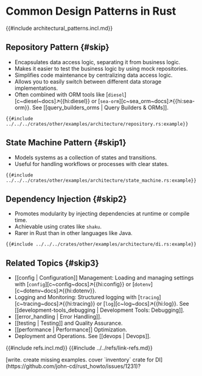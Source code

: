 # Common Design Patterns in Rust

{{#include architectural_patterns.incl.md}}

## Repository Pattern {#skip}

- Encapsulates data access logic, separating it from business logic.
- Makes it easier to test the business logic by using mock repositories.
- Simplifies code maintenance by centralizing data access logic.
- Allows you to easily switch between different data storage implementations.
- Often combined with ORM tools like [`diesel`][c~diesel~docs]↗{{hi:diesel}} or [`sea-orm`][c~sea_orm~docs]↗{{hi:sea-orm}}. See [[query_builders_orms | Query Builders & ORMs]].

```rust,editable
{{#include ../../../crates/other/examples/architecture/repository.rs:example}}
```

## State Machine Pattern {#skip1}

- Models systems as a collection of states and transitions.
- Useful for handling workflows or processes with clear states.

```rust,editable
{{#include ../../../crates/other/examples/architecture/state_machine.rs:example}}
```

## Dependency Injection {#skip2}

- Promotes modularity by injecting dependencies at runtime or compile time.
- Achievable using crates like `shaku`.
- Rarer in Rust than in other languages like Java.

```rust,editable
{{#include ../../../crates/other/examples/architecture/di.rs:example}}
```

## Related Topics {#skip3}

- [[config | Configuration]] Management: Loading and managing settings with [`config`][c~config~docs]↗{{hi:config}} or [`dotenv`][c~dotenv~docs]↗{{hi:dotenv}}.
- Logging and Monitoring: Structured logging with [`tracing`][c~tracing~docs]↗{{hi:tracing}} or [`log`][c~log~docs]↗{{hi:log}}. See [[development-tools_debugging | Development Tools: Debugging]].
- [[error_handling | Error Handling]].
- [[testing | Testing]] and Quality Assurance.
- [[performance | Performance]] Optimization.
- Deployment and Operations. See [[devops | Devops]].

{{#include refs.incl.md}}
{{#include ../../refs/link-refs.md}}

<div class="hidden">
[write. create missing examples. cover `inventory` crate for DI](https://github.com/john-cd/rust_howto/issues/1231)?
</div>

